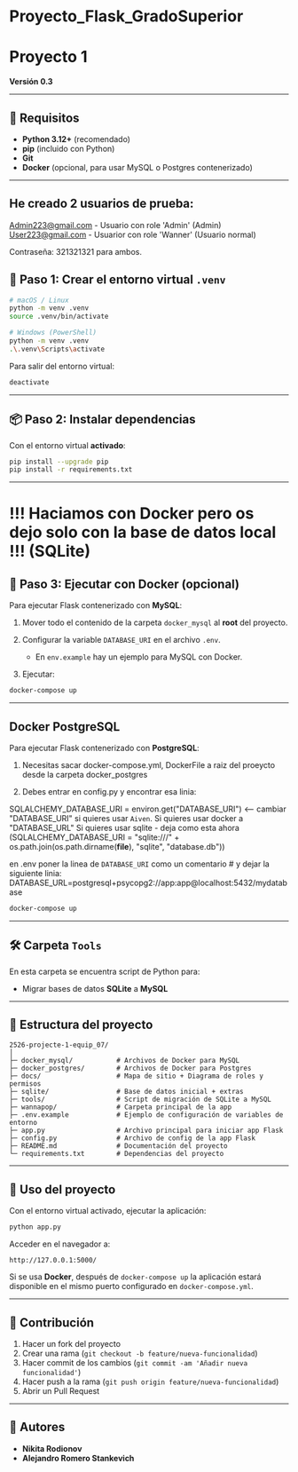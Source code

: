 # Proyecto_Flask_GradoSuperior
# Proyecto 1
**Versión 0.3**

---

## 🧰 Requisitos

* **Python 3.12+** (recomendado)
* **pip** (incluido con Python)
* **Git**
* **Docker** (opcional, para usar MySQL o Postgres contenerizado)

---

## He creado 2 usuarios de prueba:

Admin223@gmail.com - Usuario con role 'Admin' (Admin)
User223@gmail.com - Usuarior con role 'Wanner' (Usuario normal)

Contraseña: 321321321 para ambos.


## 🐍 Paso 1: Crear el entorno virtual `.venv`

```bash
# macOS / Linux
python -m venv .venv
source .venv/bin/activate

# Windows (PowerShell)
python -m venv .venv
.\.venv\Scripts\activate
````

Para salir del entorno virtual:

```bash
deactivate
```

---

## 📦 Paso 2: Instalar dependencias

Con el entorno virtual **activado**:

```bash
pip install --upgrade pip
pip install -r requirements.txt
```

---

# !!! Haciamos con Docker pero os dejo solo con la base de datos local !!!   (SQLite)

## 🐳 Paso 3: Ejecutar con Docker (opcional)

Para ejecutar Flask contenerizado con **MySQL**:

1. Mover todo el contenido de la carpeta `docker_mysql` al **root** del proyecto.
2. Configurar la variable `DATABASE_URI` en el archivo `.env`.

   * En `env.example` hay un ejemplo para MySQL con Docker.
3. Ejecutar:

```bash
docker-compose up
```

---

## Docker PostgreSQL
Para ejecutar Flask contenerizado con **PostgreSQL**:

1. Necesitas sacar docker-compose.yml, DockerFile a raiz del proeycto desde la carpeta docker_postgres

2. Debes entrar en config.py y encontrar esa linia:

SQLALCHEMY_DATABASE_URI = environ.get("DATABASE_URI") <-- cambiar "DATABASE_URI" si quieres usar `Aiven`. Si quieres usar docker a "DATABASE_URL"
Si quieres usar sqlite - deja como esta ahora (SQLALCHEMY_DATABASE_URI = "sqlite:///" + os.path.join(os.path.dirname(__file__), "sqlite", "database.db"))

en .env poner la linea de `DATABASE_URI` como un comentario # y dejar la siguiente linia:
DATABASE_URL=postgresql+psycopg2://app:app@localhost:5432/mydatabase
```bash
docker-compose up
```

---

## 🛠 Carpeta `Tools`

En esta carpeta se encuentra script de Python para:

* Migrar bases de datos **SQLite** a **MySQL**

---

## 📂 Estructura del proyecto

```
2526-projecte-1-equip_07/
│
├─ docker_mysql/           # Archivos de Docker para MySQL
├─ docker_postgres/        # Archivos de Docker para Postgres
├─ docs/                   # Mapa de sitio + Diagrama de roles y permisos
├─ sqlite/                 # Base de datos inicial + extras
├─ tools/                  # Script de migración de SQLite a MySQL
├─ wannapop/               # Carpeta principal de la app
├─ .env.example            # Ejemplo de configuración de variables de entorno
├─ app.py                  # Archivo principal para iniciar app Flask
├─ config.py               # Archivo de config de la app Flask
├─ README.md               # Documentación del proyecto
└─ requirements.txt        # Dependencias del proyecto
```

---

## 🚀 Uso del proyecto

Con el entorno virtual activado, ejecutar la aplicación:

```bash
python app.py
```

Acceder en el navegador a:

```
http://127.0.0.1:5000/
```

Si se usa **Docker**, después de `docker-compose up` la aplicación estará disponible en el mismo puerto configurado en `docker-compose.yml`.

---

## 🤝 Contribución

1. Hacer un fork del proyecto
2. Crear una rama (`git checkout -b feature/nueva-funcionalidad`)
3. Hacer commit de los cambios (`git commit -am 'Añadir nueva funcionalidad'`)
4. Hacer push a la rama (`git push origin feature/nueva-funcionalidad`)
5. Abrir un Pull Request

---

## 👥 Autores

* **Nikita Rodionov**
* **Alejandro Romero Stankevich**